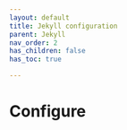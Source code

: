```yaml
---
layout: default
title: Jekyll configuration
parent: Jekyll
nav_order: 2
has_children: false
has_toc: true

---
```

# Configure
